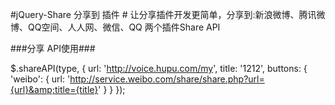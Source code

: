 #jQuery-Share 分享到 插件 #
让分享插件开发更简单，分享到:新浪微博、腾讯微博、QQ空间、人人网、微信、QQ
两个插件Share API 


###分享 API使用###

>
$.shareAPI(type, {
    url: 'http://voice.hupu.com/my',
    title: '1212',
    buttons: {
        'weibo': {
            url: 'http://service.weibo.com/share/share.php?url={url}&amp;title={title}'
        }
    }
});
>

